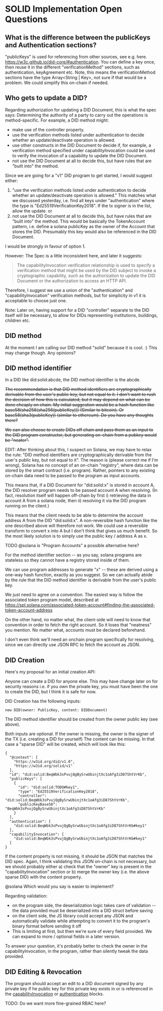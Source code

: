 # SOLID Implementation Open Questions

## What is the difference between the publicKeys and Authentication sections?

"publicKeys" is used for referencing from other sources, see e.g. here. https://w3c.github.io/did-core/#authentication.
You can define a key once, then reuse it in the different "verificationMethod" sections, such as authentication, keyAgreement etc.
Note, this means the verificationMethod sections have the type Array<String | Key>, not sure if that would be a problem. We could simplify this on-chain if needed.

## Who gets to update a DID?

Regarding authorization for updating a DID Document, this is what the spec says:
Determining the authority of a party to carry out the operations is method-specific. For example, a DID method might:
- make use of the controller property.
- use the verification methods listed under authentication to decide whether an update/deactivate operation is allowed.
- use other constructs in the DID Document to decide if, for example, a verification method specified under capabilityInvocation could be used to verify the invocation of a capability to update the DID Document.
- not use the DID Document at all to decide this, but have rules that are "built into" the method.

Since we are going for a "v1" DID program to get started, I would suggest either:
1. "use the verification methods listed under authentication to decide whether an update/deactivate operation is allowed."
This matches what we discussed yesterday, i.e. find all keys under "authentication" where the type is "Ed25519VerificationKey2018". If the tx signer is in the list, allow the update.
or
22. not use the DID Document at all to decide this, but have rules that are "built into" the method.
This would be basically the TokenAccount pattern, i.e. define a solana publicKey as the owner of the Account that stores the DID. Presumably this key would also be referenced in the DID Document.

I would be strongly in favour of option 1.

However: The Spec is a little inconsistent here, and later it suggests: 

> The capabilityInvocation verification relationship is used to specify a verification method that might be used by the DID subject to invoke a cryptographic capability, such as the authorization to update the DID Document or the authorization to access an HTTP API.

Therefore, I suggest we use a union of the "authentication" and "capabilityInvocation" verification methods, but for simplicity in v1 it is acceptable to choose just one.

Note: Later on, having support for a DID "controller" separate to the DID itself will be necessary, to allow for DIDs representing institutions, buildings, children etc.

## DID method

At the moment I am calling our DID method "solid" because it is cool. :) This may change though. Any opinions?

## DID method identifier

In a DID like did:solid:abcde, the DID method identifier is the abcde.

~~The recommendation is that DID method identifiers are cryptographically derivable from the user's public key, but not equal to it.
I don't want to rush the decision of how this is calculated, but it may depend on what can be done cheaply on chain. My initial suggestion would be a hash function like base58(sha256(sha256(publicKey))) (Similar to bitcoin). Or base58(sha3(publicKey)) (similar to ethereum). Do you have any thoughts there?~~

~~We can also choose to create DIDs off chain and pass them as an input to the DID program constructor, but generating on-chain from a pubkey would be "neater".~~

EDIT: After thinking about this, I suspect on Solana, we may have to relax the rule: "DID method identifiers are cryptographically derivable from the user's public key, but not equal to it".  The reason is (please correct me if I'm wrong), Solana has no concept of an on-chain "registry", where data can be stored by the smart contract (i.e. program).  Rather, pointers to any existing on-chain data need to be passed to the program as input accounts. 

This means that, if a DID Document for "did:solid:x" is stored in account A, the DID resolver program needs to be passed account A when resolving. (In fact, resolution itself will happen off-chain by first i) retrieving the data in account A from a solana node, then ii) resolving it via the DID program running on the client.)

This means that the client needs to be able to determine the account address A from the DID "did:solid:x". A non-reversible hash function like the one described above will therefore not work. We could use a reversible transform to convert x into A but I don't think that gives us much benefit. So the most likely solution is to simply use the public key / address A as x.

TODO @solana is "Program Accounts" a possible alternative here?

For the method identifier section -- as you say, solana programs are stateless so they cannot have a registry stored inside of them.

We can use program addresses to generate "x" -- these are derived using a one-way hash function, exactly as you suggest.  So we can actually abide by the rule that the DID method identifier is derivable from the user's public key.

We just need to agree on a convention.  The easiest way is follow the associated token program model, described at https://spl.solana.com/associated-token-account#finding-the-associated-token-account-address

On the other hand, no matter what, the client-side will need to know that convention in order to fetch the right account.  So it loses that "neatness" you mention. No matter what, accounts must be declared beforehand.

I don't even think we'll need an onchain program specifically for resolving, since we can directly use JSON RPC to fetch the account as JSON.


## DID Creation

Here's my proposal for an initial creation API:

Anyone can create a DID for anyone else. This may have change later on for security reasons i.e. if you own the private key, you must have been the one to create the DID, but I think it is safe for now.

DID Creation has the following inputs:

```
new DID(owner: PublicKey, content: DIDDocument)
```

The DID method identifier should be created from the owner public key (see above).

Both inputs are optional. If the owner is missing, the owner is the signer of the TX (i.e. creating a DID for yourself)
The content can be missing. In that case a "sparse DID" will be created, which will look like this:

```
{
  "@context": [
    "https://w3id.org/did/v1.0",
    "https://w3id.org/solid/v1"
  ],
  "id": "did:solid:BeqWbk3sPvujQgBySrwUbinjtXc1oAfg3iD87ShtVrKb",
  "publicKeys": [
    {
      "id": "did:solid:TODO#key1",
      "type": "Ed25519VerificationKey2018",
      "controller": "did:solid:BeqWbk3sPvujQgBySrwUbinjtXc1oAfg3iD87ShtVrKb",
      "publicKeyBase58": "BeqWbk3sPvujQgBySrwUbinjtXc1oAfg3iD87ShtVrKb"
    }
  ],
  "authentication": [
    "did:solid:BeqWbk3sPvujQgBySrwUbinjtXc1oAfg3iD87ShtVrKb#key1"
  ],
  "capabilityInvocation": [
    "did:solid:BeqWbk3sPvujQgBySrwUbinjtXc1oAfg3iD87ShtVrKb#key1"
  ]
}
```

If the content property is not missing, it should be JSON that matches the DID spec. Again, I think validating this JSON on-chain is not necessary, but we should probably either
a) check that the "owner" key is present in the "capabilityInvocation" section
or
b) merge the owner key (i.e. the above sparse DID) with the content property.

@solana Which would you say is easier to implement?

Regarding validation:

* on the program side, the deserialization logic takes care of validation -- the data provided must be deserialized into a DID struct before saving
* on the client side, the JS library could accept any JSON and automatically validate while attempting to convert it to the program's binary format before sending it off
* This is limiting at first, but then we're sure of every field provided.  We can expand to more / optional fields in a later version.

To answer your question, it's probably better to check the owner in the capabilityInvocation, in the program, rather than silently tweak the data provided.

## DID Editing & Revocation

The program should accept an edit to a DID document signed by any private key if he public key for this private key exists in or is referenced in the [capabilityInvocation](https://www.w3.org/TR/did-core/#capability-invocation) or [authentication](https://www.w3.org/TR/did-core/#authentication) blocks.

TODO: Do we want more fine-grained RBAC here?
